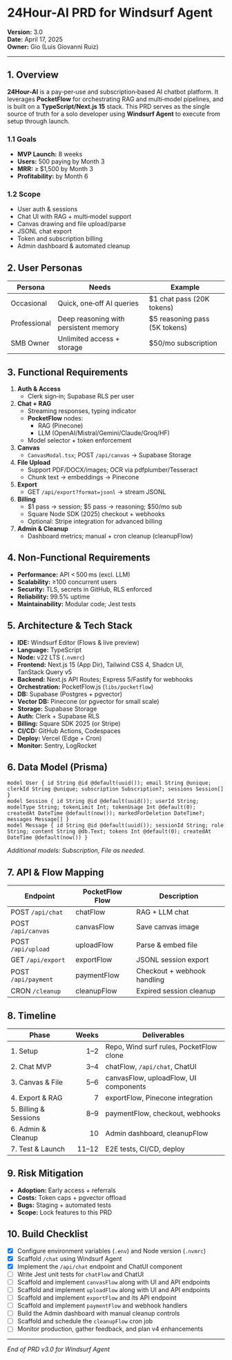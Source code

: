 # 24Hour-AI PRD for Windsurf Agent
**Version:** 3.0  
**Date:** April 17, 2025  
**Owner:** Gio (Luis Giovanni Ruiz)

---

## 1. Overview
**24Hour-AI** is a pay‑per‑use and subscription‑based AI chatbot platform. It leverages **PocketFlow** for orchestrating RAG and multi‑model pipelines, and is built on a **TypeScript/Next.js 15** stack. This PRD serves as the single source of truth for a solo developer using **Windsurf Agent** to execute from setup through launch.

### 1.1 Goals
- **MVP Launch:** 8 weeks
- **Users:** 500 paying by Month 3
- **MRR:** ≥ $1,500 by Month 3
- **Profitability:** by Month 6

### 1.2 Scope
- User auth & sessions
- Chat UI with RAG + multi‑model support
- Canvas drawing and file upload/parse
- JSONL chat export
- Token and subscription billing
- Admin dashboard & automated cleanup

## 2. User Personas
| Persona      | Needs                                       | Example                             |
|--------------|---------------------------------------------|-------------------------------------|
| Occasional   | Quick, one‑off AI queries                   | \$1 chat pass (20K tokens)          |
| Professional | Deep reasoning with persistent memory       | \$5 reasoning pass (5K tokens)      |
| SMB Owner    | Unlimited access + storage                   | \$50/mo subscription                |

## 3. Functional Requirements
1. **Auth & Access**  
   - Clerk sign‑in; Supabase RLS per user
2. **Chat + RAG**  
   - Streaming responses, typing indicator
   - **PocketFlow** nodes:  
     - RAG (Pinecone)  
     - LLM (OpenAI/Mistral/Gemini/Claude/Groq/HF)
   - Model selector + token enforcement
3. **Canvas**  
   - `CanvasModal.tsx`; POST `/api/canvas` → Supabase Storage
4. **File Upload**  
   - Support PDF/DOCX/images; OCR via pdfplumber/Tesseract
   - Chunk text → embeddings → Pinecone
5. **Export**  
   - GET `/api/export?format=jsonl` → stream JSONL
6. **Billing**  
   - \$1 pass → session; \$5 pass → reasoning; \$50/mo sub
   - Square Node SDK (2025) checkout + webhooks
   - Optional: Stripe integration for advanced billing
7. **Admin & Cleanup**  
   - Dashboard metrics; manual + cron cleanup (cleanupFlow)

## 4. Non‑Functional Requirements
- **Performance:** API < 500 ms (excl. LLM)  
- **Scalability:** ≥100 concurrent users  
- **Security:** TLS, secrets in GitHub, RLS enforced  
- **Reliability:** 99.5% uptime  
- **Maintainability:** Modular code; Jest tests

## 5. Architecture & Tech Stack
- **IDE:** Windsurf Editor (Flows & live preview)  
- **Language:** TypeScript  
- **Node:** v22 LTS (`.nvmrc`)  
- **Frontend:** Next.js 15 (App Dir), Tailwind CSS 4, Shadcn UI, TanStack Query v5
- **Backend:** Next.js API Routes; Express 5/Fastify for webhooks
- **Orchestration:** PocketFlow.js (`libs/pocketflow`)
- **DB:** Supabase (Postgres + pgvector)
- **Vector DB:** Pinecone (or pgvector for small scale)
- **Storage:** Supabase Storage
- **Auth:** Clerk + Supabase RLS
- **Billing:** Square SDK 2025 (or Stripe)
- **CI/CD:** GitHub Actions, Codespaces  
- **Deploy:** Vercel (Edge + Cron)
- **Monitor:** Sentry, LogRocket

## 6. Data Model (Prisma)
```prisma
model User { id String @id @default(uuid()); email String @unique; clerkId String @unique; subscription Subscription?; sessions Session[] }
model Session { id String @id @default(uuid()); userId String; modelType String; tokenLimit Int; tokenUsage Int @default(0); createdAt DateTime @default(now()); markedForDeletion DateTime?; messages Message[] }
model Message { id String @id @default(uuid()); sessionId String; role String; content String @db.Text; tokens Int @default(0); createdAt DateTime @default(now()) }
```  
*Additional models: Subscription, File as needed.*

## 7. API & Flow Mapping
| Endpoint           | PocketFlow Flow | Description                          |
|--------------------|-----------------|--------------------------------------|
| POST `/api/chat`   | chatFlow        | RAG + LLM chat                       |
| POST `/api/canvas` | canvasFlow      | Save canvas image                    |
| POST `/api/upload` | uploadFlow      | Parse & embed file                   |
| GET `/api/export`  | exportFlow      | JSONL session export                 |
| POST `/api/payment`| paymentFlow     | Checkout + webhook handling          |
| CRON `/cleanup`    | cleanupFlow     | Expired session cleanup              |

## 8. Timeline
| Phase                      | Weeks | Deliverables                           |
|----------------------------|------:|----------------------------------------|
| 1. Setup                   | 1–2   | Repo, Wind surf rules, PocketFlow clone |
| 2. Chat MVP                | 3–4   | chatFlow, `/api/chat`, ChatUI          |
| 3. Canvas & File           | 5–6   | canvasFlow, uploadFlow, UI components  |
| 4. Export & RAG            | 7     | exportFlow, Pinecone integration       |
| 5. Billing & Sessions      | 8–9   | paymentFlow, checkout, webhooks        |
| 6. Admin & Cleanup         | 10    | Admin dashboard, cleanupFlow           |
| 7. Test & Launch           | 11–12 | E2E tests, CI/CD, deploy               |

## 9. Risk Mitigation
- **Adoption:** Early access + referrals
- **Costs:** Token caps + pgvector offload
- **Bugs:** Staging + automated tests
- **Scope:** Lock features to this PRD

## 10. Build Checklist
- [x] Configure environment variables (`.env`) and Node version (`.nvmrc`)
- [x] Scaffold `/chat` using Windsurf Agent
- [x] Implement the `/api/chat` endpoint and ChatUI component
- [ ] Write Jest unit tests for `chatFlow` and ChatUI
- [ ] Scaffold and implement `canvasFlow` along with UI and API endpoints
- [ ] Scaffold and implement `uploadFlow` along with UI and API endpoints
- [ ] Scaffold and implement `exportFlow` and its API endpoint
- [ ] Scaffold and implement `paymentFlow` and webhook handlers
- [ ] Build the Admin dashboard with manual cleanup controls
- [ ] Scaffold and schedule the `cleanupFlow` cron job
- [ ] Monitor production, gather feedback, and plan v4 enhancements

---
*End of PRD v3.0 for Windsurf Agent*

